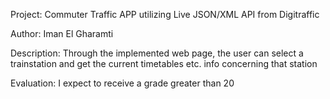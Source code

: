 Project: Commuter Traffic APP utilizing Live JSON/XML API from Digitraffic

Author: Iman El Gharamti

Description: Through the implemented web page, the user can select a trainstation and get the current timetables etc. info concerning that station

Evaluation: I expect to receive a grade greater than 20 

